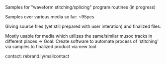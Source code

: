 Samples for "waveform stitching/splicing" program routines (in progress)

Samples over various media so far: ~95pcs

Giving source files (yet still prepared with user interation) and finalized files.

Mostly usable for media which utilizes the same/similar musoc tracks in different places
=> Goal: Create software to automate process of 'stitching' via samples to finalized product via new tool

contact: rebrand.ly/mailcontact

